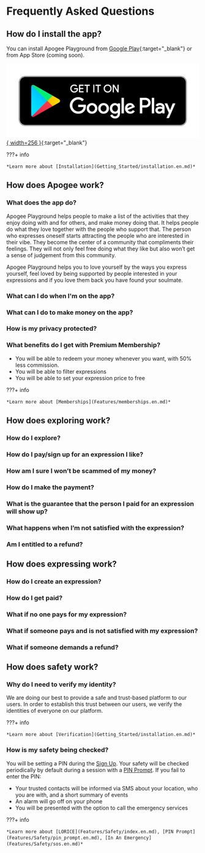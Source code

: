 # Frequently Asked Questions

## How do I install the app?

You can install Apogee Playground from [Google Play](https://play.google.com/store/apps/details?id=app.playapogee.playground){:target="_blank"} or from App Store (coming soon).

[![Get it on Google Play](./images/google-play-badge.png){ width=256 }](https://play.google.com/store/apps/details?id=app.playapogee.playground&pcampaignid=pcampaignidMKT-Other-global-all-co-prtnr-py-PartBadge-Mar2515-1){:target="_blank"}

???+ info

    *Learn more about [Installation](Getting_Started/installation.en.md)*

## How does Apogee work?

### What does the app do?

Apogee Playground helps people to make a list of the activities that they enjoy doing with and for others, and make money doing that. It helps people do what they love together with the people who support that. The person who expresses oneself starts attracting the people who are interested in their vibe. They become the center of a community that compliments their feelings. They will not only feel free doing what they like but also won’t get a sense of judgement from this community.

Apogee Playground helps you to love yourself by the ways you express yourself, feel loved by being supported by people interested in your expressions and if you love them back you have found your soulmate.

### What can I do when I'm on the app?

### What can I do to make money on the app?

### How is my privacy protected?

### What benefits do I get with Premium Membership?

- You will be able to redeem your money whenever you want, with 50% less commission.
- You will be able to filter expressions
- You will be able to set your expression price to free

???+ info

    *Learn more about [Memberships](Features/memberships.en.md)*

## How does exploring work?

### How do I explore?

### How do I pay/sign up for an expression I like?

### How am I sure I won’t be scammed of my money?

### How do I make the payment?

### What is the guarantee that the person I paid for an expression will show up?

### What happens when I’m not satisfied with the expression?

### Am I entitled to a refund?

## How does expressing work?

### How do I create an expression?

### How do I get paid?

### What if no one pays for my expression?

### What if someone pays and is not satisfied with my expression?

### What if someone demands a refund?

## How does safety work?

### Why do I need to verify my identity?

We are doing our best to provide a safe and trust-based platform to our users. In order to establish this trust between our users, we verify the identities of everyone on our platform.

???+ info

    *Learn more about [Verification](Getting_Started/installation.en.md)*

### How is my safety being checked?

You will be setting a PIN during the [Sign Up](Getting_Started/signup.en.md). Your safety will be checked periodically by default during a session with a [PIN Prompt](Features/Safety/pin_prompt.en.md). If you fail to enter the PIN:

- Your trusted contacts will be informed via SMS about your location, who you are with, and a short summary of events
- An alarm will go off on your phone
- You will be presented with the option to call the emergency services

???+ info

    *Learn more about [LORICE](Features/Safety/index.en.md), [PIN Prompt](Features/Safety/pin_prompt.en.md), [In An Emergency](Features/Safety/sos.en.md)*
